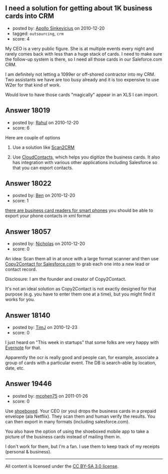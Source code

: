 ## I need a solution for getting about 1K business cards into CRM

- posted by: [Apollo Sinkevicius](https://stackexchange.com/users/-1/2119-apollo-sinkevicius) on 2010-12-20
- tagged: `outsourcing`, `crm`
- score: 4

My CEO is a very public figure. She is at multiple events every night and rarely comes back with less than a huge stack of cards. I need to make sure the follow-up system is there, so I need all those cards in our Saleforce.com CRM.

I am definitely not letting a 1099er or off-shored contractor into my CRM. Two assistants we have are too busy already and it is too expensive to use W2er for that kind of work.

Would love to have those cards "magically" appear in an XLS I can import.


## Answer 18019

- posted by: [Rahul](https://stackexchange.com/users/-1/2109-rahul) on 2010-12-20
- score: 6

<p>Here are couple of options</p>

<ol>
<li><p>Use a solution like <a href="http://www.scanshell-store.com/scan-business-cards-to-crm.htm" rel="nofollow">Scan2CRM</a></p></li>
<li><p>Use <a href="http://www.cloudcontacts.com/" rel="nofollow">CloudContacts</a>, which helps you digitize the business cards. It also has integration with various other applications including Salesforce so that you can export contacts.</p></li>
</ol>



## Answer 18022

- posted by: [Ben](https://stackexchange.com/users/-1/5804-ben) on 2010-12-20
- score: 1

<p><a href="http://www.mobilitysite.com/2009/11/50-in-50-day-14-business-card-reader/" rel="nofollow">there are business card readers for smart phones</a> you should be able to export your phone contacts in xml format</p>



## Answer 18057

- posted by: [Nicholas](https://stackexchange.com/users/-1/6090-nicholas) on 2010-12-20
- score: 0

<p>An idea: Scan them all in at once with a large format scanner and then use <a href="http://www.copy2contact.com/c2c-salesforce/" rel="nofollow">Copy2Contact for Salesforce.com</a> to grab each one into a new lead or contact record.</p>

<p>Disclosure: I am the founder and creator of Copy2Contact.</p>

<p>It's not an ideal solution as Copy2Contact is not exactly designed for that purpose (e.g. you have to enter them one at a time), but you might find it works for you.</p>



## Answer 18140

- posted by: [TimJ](https://stackexchange.com/users/-1/1172-timj) on 2010-12-23
- score: 0

<p>I just heard on "This week in startups" that some folks are very happy with <a href="http://www.evernote.com/" rel="nofollow">Evernote</a> for that.  </p>

<p>Apparently the ocr is really good and people can, for example, associate a group of cards with a particular event.  The DB is search-able by location, date, etc.</p>



## Answer 19446

- posted by: [mcohen75](https://stackexchange.com/users/-1/6854-mcohen75) on 2011-01-26
- score: 0

<p>Use <a href="http://www.shoeboxed.com" rel="nofollow">shoeboxed</a>. Your CEO (or you) drops the business cards in a prepaid envelope (ala Netflix). They scan them and human verify the results. You can then export in many formats (including salesforce.com).</p>

<p>You also have the option of using the shoeboxed mobile app to take a picture of the business cards instead of mailing them in.</p>

<p>I don't work for them, but I'm a fan. I use them to keep track of my receipts (personal &amp; business).</p>




---

All content is licensed under the [CC BY-SA 3.0 license](https://creativecommons.org/licenses/by-sa/3.0/).
